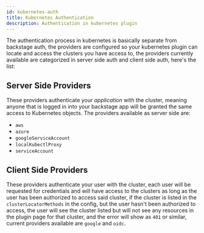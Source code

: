 ```yaml
---
id: kubernetes-auth
title: Kubernetes Authentication
description: Authentication in kubernetes plugin
---
```


The authentication process in kubernetes is basically separate from backstage auth, the
providers are configured so your kubernetes plugin can locate and access the clusters you
have access to, the providers currently available are categorized in server side auth and
client side auth, here's the list:

## Server Side Providers

These providers authenticate your _application_ with the cluster, meaning anyone that is
logged in into your backstage app will be granted the same access to Kubernetes objects. The providers
available as server side are:
* `aws`
* `azure`
* `googleServiceAccount`
* `localKubectlProxy`
* `serviceAccount`

## Client Side Providers

These providers authenticate your user with the cluster, each user will be requested for
credentials and will have access to the clusters as long as the user has been authorized
to access said cluster, if the cluster is listed in the `clusterLocatorMethods` in the
config, but the user hasn't been authorized to access, the user will see the cluster
listed but will not see any resources in the plugin page for that cluster, and the error
will show as `401` or similar, current providers available are `google` and `oidc`.
